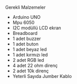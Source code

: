 Gerekli Malzemeler

- Arduino UNO
- Mpu 6050
- I2C modüllü LCD ekran
- Breadboard
- 1 adet buzzer
- 1 adet buton
- 1 adet beyaz led
- 1 adet kırmızı led
- 2 adet RGB led
- 4 adet 22 ohm direnç
- 2 adet 10k direnç
- Yeterli Sayıda Jumber Kablo
